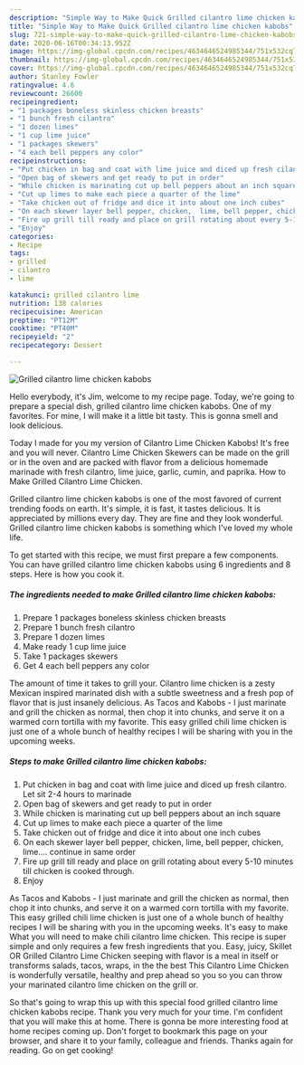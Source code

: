 ```yaml
---
description: "Simple Way to Make Quick Grilled cilantro lime chicken kabobs"
title: "Simple Way to Make Quick Grilled cilantro lime chicken kabobs"
slug: 721-simple-way-to-make-quick-grilled-cilantro-lime-chicken-kabobs
date: 2020-06-16T00:34:13.952Z
image: https://img-global.cpcdn.com/recipes/4634646524985344/751x532cq70/grilled-cilantro-lime-chicken-kabobs-recipe-main-photo.jpg
thumbnail: https://img-global.cpcdn.com/recipes/4634646524985344/751x532cq70/grilled-cilantro-lime-chicken-kabobs-recipe-main-photo.jpg
cover: https://img-global.cpcdn.com/recipes/4634646524985344/751x532cq70/grilled-cilantro-lime-chicken-kabobs-recipe-main-photo.jpg
author: Stanley Fowler
ratingvalue: 4.6
reviewcount: 26600
recipeingredient:
- "1 packages boneless skinless chicken breasts"
- "1 bunch fresh cilantro"
- "1 dozen limes"
- "1 cup lime juice"
- "1 packages skewers"
- "4 each bell peppers any color"
recipeinstructions:
- "Put chicken in bag and coat with lime juice and diced up fresh cilantro.  Let sit 2-4 hours to marinade"
- "Open bag of skewers and get ready to put in order"
- "While chicken is marinating cut up bell peppers about an inch square"
- "Cut up limes to make each piece a quarter of the lime"
- "Take chicken out of fridge and dice it into about one inch cubes"
- "On each skewer layer bell pepper, chicken,  lime, bell pepper, chicken, lime.... continue in same order"
- "Fire up grill till ready and place on grill rotating about every 5-10 minutes till chicken is cooked through."
- "Enjoy"
categories:
- Recipe
tags:
- grilled
- cilantro
- lime

katakunci: grilled cilantro lime 
nutrition: 138 calories
recipecuisine: American
preptime: "PT12M"
cooktime: "PT40M"
recipeyield: "2"
recipecategory: Dessert

---
```



![Grilled cilantro lime chicken kabobs](https://img-global.cpcdn.com/recipes/4634646524985344/751x532cq70/grilled-cilantro-lime-chicken-kabobs-recipe-main-photo.jpg)

Hello everybody, it's Jim, welcome to my recipe page. Today, we're going to prepare a special dish, grilled cilantro lime chicken kabobs. One of my favorites. For mine, I will make it a little bit tasty. This is gonna smell and look delicious.

Today I made for you my version of Cilantro Lime Chicken Kabobs! It&#39;s free and you will never. Cilantro Lime Chicken Skewers can be made on the grill or in the oven and are packed with flavor from a delicious homemade marinade with fresh cilantro, lime juice, garlic, cumin, and paprika. How to Make Grilled Cilantro Lime Chicken.

Grilled cilantro lime chicken kabobs is one of the most favored of current trending foods on earth. It's simple, it is fast, it tastes delicious. It is appreciated by millions every day. They are fine and they look wonderful. Grilled cilantro lime chicken kabobs is something which I've loved my whole life.


To get started with this recipe, we must first prepare a few components. You can have grilled cilantro lime chicken kabobs using 6 ingredients and 8 steps. Here is how you cook it.

<!--inarticleads1-->

##### The ingredients needed to make Grilled cilantro lime chicken kabobs:

1. Prepare 1 packages boneless skinless chicken breasts
1. Prepare 1 bunch fresh cilantro
1. Prepare 1 dozen limes
1. Make ready 1 cup lime juice
1. Take 1 packages skewers
1. Get 4 each bell peppers any color


The amount of time it takes to grill your. Cilantro lime chicken is a zesty Mexican inspired marinated dish with a subtle sweetness and a fresh pop of flavor that is just insanely delicious. As Tacos and Kabobs - I just marinate and grill the chicken as normal, then chop it into chunks, and serve it on a warmed corn tortilla with my favorite. This easy grilled chili lime chicken is just one of a whole bunch of healthy recipes I will be sharing with you in the upcoming weeks. 

<!--inarticleads2-->

##### Steps to make Grilled cilantro lime chicken kabobs:

1. Put chicken in bag and coat with lime juice and diced up fresh cilantro.  Let sit 2-4 hours to marinade
1. Open bag of skewers and get ready to put in order
1. While chicken is marinating cut up bell peppers about an inch square
1. Cut up limes to make each piece a quarter of the lime
1. Take chicken out of fridge and dice it into about one inch cubes
1. On each skewer layer bell pepper, chicken,  lime, bell pepper, chicken, lime.... continue in same order
1. Fire up grill till ready and place on grill rotating about every 5-10 minutes till chicken is cooked through.
1. Enjoy


As Tacos and Kabobs - I just marinate and grill the chicken as normal, then chop it into chunks, and serve it on a warmed corn tortilla with my favorite. This easy grilled chili lime chicken is just one of a whole bunch of healthy recipes I will be sharing with you in the upcoming weeks. It&#39;s easy to make What you will need to make chili cilantro lime chicken. This recipe is super simple and only requires a few fresh ingredients that you. Easy, juicy, Skillet OR Grilled Cilantro Lime Chicken seeping with flavor is a meal in itself or transforms salads, tacos, wraps, in the the best This Cilantro Lime Chicken is wonderfully versatile, healthy and prep ahead so you so you can throw your marinated cilantro lime chicken on the grill or. 

So that's going to wrap this up with this special food grilled cilantro lime chicken kabobs recipe. Thank you very much for your time. I'm confident that you will make this at home. There is gonna be more interesting food at home recipes coming up. Don't forget to bookmark this page on your browser, and share it to your family, colleague and friends. Thanks again for reading. Go on get cooking!
